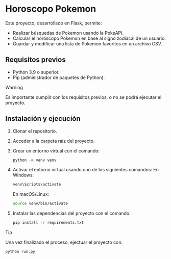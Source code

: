 # Horoscopo Pokemon

Este proyecto, desarrollado en Flask, permite:
- Realizar búsquedas de Pokemon usando la PokeAPI.
- Calcular el horóscopo Pokemon en base al signo zodiacal de un usuario.
- Guardar y modificar una lista de Pokemon favoritos en un archivo CSV.

## Requisitos previos
- Python 3.9 o superior.
- Pip (administrador de paquetes de Python).

> [!WARNING]
> Es importante cumplir con los requisitos previos, o no se podrá ejecutar el proyecto.

## Instalación y ejecución
1) Clonar el repositorio.
2) Acceder a la carpeta raíz del proyecto.
3) Crear un entorno virtual con el comando:

   ```bash
   python -m venv venv
   ```

4) Activar el entorno virtual usando uno de los siguientes comandos:
   En Windows:
   ```bash
   venv\Scripts\activate
   ```

   En macOS/Linux:
   ```bash
   source venv/bin/activate
   ```

5) Instalar las dependencias del proyecto con el comando:

   ```bash
   pip install -r requirements.txt
   ```
> [!TIP]
> Una vez finalizado el proceso, ejectuar el proyecto con:
> ```bash
> python run.py
> ```
